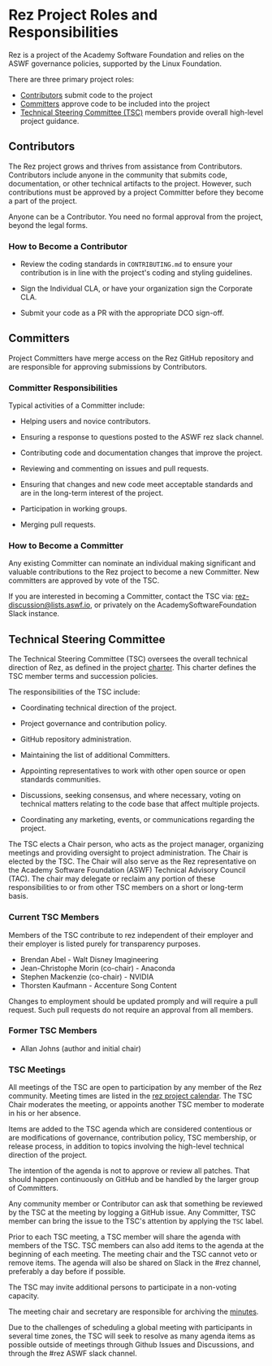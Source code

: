 # Rez Project Roles and Responsibilities

Rez is a project of the Academy Software Foundation and relies on
the ASWF governance policies, supported by the Linux Foundation.

There are three primary project roles: 

* [Contributors](#Contributors) submit code to the project
* [Committers](#Committers) approve code to be included into the project
* [Technical Steering Committee (TSC)](#Technical-Steering-Committee) 
  members provide overall high-level project guidance.


## Contributors

The Rez project grows and thrives from assistance from
Contributors. Contributors include anyone in the community that
submits code, documentation, or other technical artifacts to the
project. However, such contributions must be approved by a project
Committer before they become a part of the project.  

Anyone can be a Contributor. You need no formal approval from the
project, beyond the legal forms.

### How to Become a Contributor

* Review the coding standards in `CONTRIBUTING.md` to ensure your contribution
  is in line with the project's coding and styling guidelines.

* Sign the Individual CLA, or have your organization sign the Corporate CLA.

* Submit your code as a PR with the appropriate DCO sign-off.

## Committers

Project Committers have merge access on the Rez GitHub repository
and are responsible for approving submissions by Contributors.

### Committer Responsibilities

Typical activities of a Committer include:

* Helping users and novice contributors.

* Ensuring a response to questions posted to the ASWF rez slack channel.

* Contributing code and documentation changes that improve the project.

* Reviewing and commenting on issues and pull requests.

* Ensuring that changes and new code meet acceptable standards and are
  in the long-term interest of the project.

* Participation in working groups.

* Merging pull requests.

### How to Become a Committer

Any existing Committer can nominate an individual making significant
and valuable contributions to the Rez project to become a new
Committer. New committers are approved by vote of the TSC.

If you are interested in becoming a Committer, contact the TSC via:
  rez-discussion@lists.aswf.io,
  or privately on the AcademySoftwareFoundation Slack instance.

## Technical Steering Committee

The Technical Steering Committee (TSC) oversees the overall technical
direction of Rez, as defined in the project
[charter](https://github.com/AcademySoftwareFoundation/foundation/blob/main/project_charters/rez-charter.pdf).
This charter defines the TSC member terms and succession policies.

The responsibilities of the TSC include:

* Coordinating technical direction of the project.

* Project governance and contribution policy.

* GitHub repository administration.

* Maintaining the list of additional Committers.

* Appointing representatives to work with other open source or open
  standards communities.

* Discussions, seeking consensus, and where necessary, voting on
  technical matters relating to the code base that affect multiple
  projects.

* Coordinating any marketing, events, or communications regarding the
  project.

The TSC elects a Chair person, who acts as the project manager,
organizing meetings and providing oversight to project
administration. The Chair is elected by the TSC. The Chair will
also serve as the Rez representative on the Academy Software
Foundation (ASWF) Technical Advisory Council (TAC). The chair may
delegate or reclaim any portion of these responsibilities to or
from other TSC members on a short or long-term basis.

### Current TSC Members

Members of the TSC contribute to rez independent of their employer and
their employer is listed purely for transparency purposes.

* Brendan Abel - Walt Disney Imagineering
* Jean-Christophe Morin (co-chair) - Anaconda
* Stephen Mackenzie (co-chair) - NVIDIA
* Thorsten Kaufmann - Accenture Song Content

Changes to employment should be updated promply and will require a pull request.
Such pull requests do not require an approval from all members.

### Former TSC Members

* Allan Johns (author and initial chair)

### TSC Meetings

All meetings of the TSC are open to participation by any member of the
Rez community. Meeting times are listed in the [rez project calendar](https://lists.aswf.io/g/rez-discussion/calendar). The TSC
Chair moderates the meeting, or appoints another TSC member to
moderate in his or her absence.

Items are added to the TSC agenda which are considered contentious or
are modifications of governance, contribution policy, TSC membership,
or release process, in addition to topics involving the high-level
technical direction of the project.

The intention of the agenda is not to approve or review all
patches. That should happen continuously on GitHub and be handled by
the larger group of Committers.

Any community member or Contributor can ask that something be reviewed
by the TSC at the meeting by logging a GitHub issue. Any Committer,
TSC member can bring the issue to the TSC's
attention by applying the `TSC` label.

Prior to each TSC meeting, a TSC member will share the agenda with members
of the TSC. TSC members can also add items to the agenda at the beginning
of each meeting. The meeting chair and the TSC cannot veto or remove items.
The agenda will also be shared on Slack in the #rez channel, preferably a
day before if possible.

The TSC may invite additional persons to participate in a non-voting capacity.

The meeting chair and secretary are responsible for archiving the
[minutes](https://github.com/AcademySoftwareFoundation/rez/tree/master/ASWF/TSC/meeting-notes).

Due to the challenges of scheduling a global meeting with participants
in several time zones, the TSC will seek to resolve as many agenda
items as possible outside of meetings through Github Issues and Discussions,
and through the #rez ASWF slack channel.
